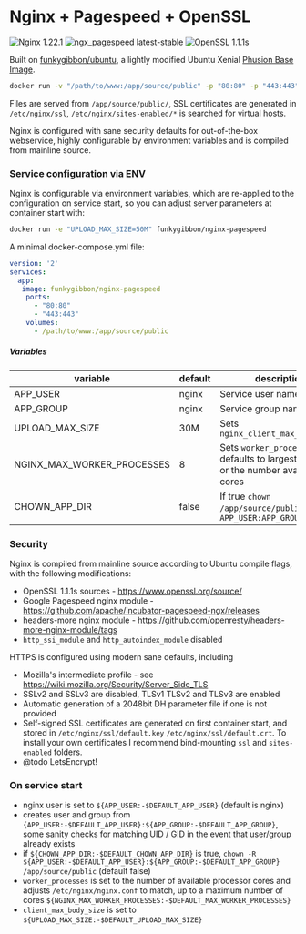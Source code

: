 # Nginx + Pagespeed + OpenSSL

![Nginx 1.22.1](https://img.shields.io/badge/nginx-1.22.1-brightgreen.svg) ![ngx_pagespeed latest-stable](https://img.shields.io/badge/ngx_pagespeed-latest--stable-brightgreen.svg) ![OpenSSL 1.1.1s](https://img.shields.io/badge/OpenSSL-1.1.1s-brightgreen.svg)

Built on [funkygibbon/ubuntu](https://registry.hub.docker.com/u/funkygibbon/ubuntu/), a lightly modified Ubuntu Xenial [Phusion Base Image](https://phusion.github.io/baseimage-docker/).

```bash
docker run -v "/path/to/www:/app/source/public" -p "80:80" -p "443:443" funkygibbon/nginx-pagespeed
```

Files are served from `/app/source/public/`, SSL certificates are generated in `/etc/nginx/ssl`, `/etc/nginx/sites-enabled/*` is searched for virtual hosts.

Nginx is configured with sane security defaults for out-of-the-box webservice, highly configurable by environment variables and is compiled from mainline source.

### Service configuration via ENV

Nginx is configurable via environment variables, which are re-applied to the configuration on service start, so you can adjust server parameters at container start with:

```bash
docker run -e "UPLOAD_MAX_SIZE=50M" funkygibbon/nginx-pagespeed
```

A minimal docker-compose.yml file:

```yml
version: '2'
services:
  app:
   image: funkygibbon/nginx-pagespeed
    ports:
      - "80:80"
      - "443:443"
    volumes:
      - /path/to/www:/app/source/public
```

##### Variables

| variable                   | default | description                                                                          |
| -------------------------- | ------- | ------------------------------------------------------------------------------------ |
| APP_USER                   | nginx   | Service user name                                                                    |
| APP_GROUP                  | nginx   | Service group name                                                                   |
| UPLOAD_MAX_SIZE            | 30M     | Sets `nginx_client_max_body_size`                                                    |
| NGINX_MAX_WORKER_PROCESSES | 8       | Sets `worker_processes`, defaults to largest of eight, or the number available cores |
| CHOWN_APP_DIR              | false   | If true `chown` `/app/source/public` as `APP_USER:APP_GROUP`                         |

### Security

Nginx is compiled from mainline source according to Ubuntu compile flags, with the following modifications:

- OpenSSL 1.1.1s sources - https://www.openssl.org/source/
- Google Pagespeed nginx module - https://github.com/apache/incubator-pagespeed-ngx/releases
- headers-more nginx module - https://github.com/openresty/headers-more-nginx-module/tags
- `http_ssi_module` and `http_autoindex_module` disabled

HTTPS is configured using modern sane defaults, including

- Mozilla's intermediate profile - see https://wiki.mozilla.org/Security/Server_Side_TLS
- SSLv2 and SSLv3 are disabled, TLSv1 TLSv2 and TLSv3 are enabled
- Automatic generation of a 2048bit DH parameter file if one is not provided
- Self-signed SSL certificates are generated on first container start, and stored in `/etc/nginx/ssl/default.key` `/etc/nginx/ssl/default.crt`. To install your own certificates I recommend bind-mounting `ssl` and `sites-enabled` folders.
- @todo LetsEncrypt!

### On service start

- nginx user is set to `${APP_USER:-$DEFAULT_APP_USER}` (default is nginx)
- creates user and group from `{APP_USER:-$DEFAULT_APP_USER}:${APP_GROUP:-$DEFAULT_APP_GROUP}`, some sanity checks for matching UID / GID in the event that user/group already exists
- if `${CHOWN_APP_DIR:-$DEFAULT_CHOWN_APP_DIR}` is true, `chown -R ${APP_USER:-$DEFAULT_APP_USER}:${APP_GROUP:-$DEFAULT_APP_GROUP} /app/source/public` (default false)
- `worker_processes` is set to the number of available processor cores and adjusts `/etc/nginx/nginx.conf` to match, up to a maximum number of cores `${NGINX_MAX_WORKER_PROCESSES:-$DEFAULT_MAX_WORKER_PROCESSES}`
- `client_max_body_size` is set to `${UPLOAD_MAX_SIZE:-$DEFAULT_UPLOAD_MAX_SIZE}`
